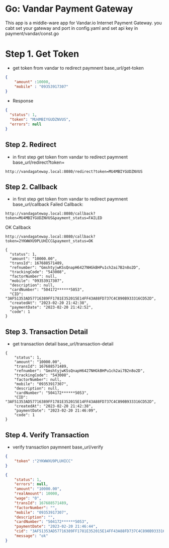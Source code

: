 # Go: Vandar Payment Gateway

This app is a middle-ware app for Vandar.io Internet Payment Gateway. you cabt set your gateway and port in config.yaml and set api key in payment/vandar/const.go


# Step 1. Get Token
- get token from vandar to redirect paymnent base_url/get-token
```json
{
	"amount" :10000,
	"mobile" : "09353917307"
}
```

- Response 
```json
{
  "status": 1,
  "token": "MU4MBIYGUDZNVUS",
  "errors": null
}
```
## Step 2. Redirect

- in first step get token from vandar to redirect paymnent base_url/redirect?token=
```
http://vandagateway.local:8080/redirect?token=MU4MBIYGUDZNVUS
```

## Step 2. Callback

- in first step get token from vandar to redirect paymnent base_url/callback
Failed Callback:
```
http://vandagateway.local:8080/callback?token=MU4MBIYGUDZNVUS&payment_status=FAILED
```
OK Callback
```
http://vandagateway.local:8080/callback?token=2YKWWXU9PLUHICC&payment_status=OK
```
```
{
  "status": 1,
  "amount": "10000.00",
  "transId": 167688571489,
  "refnumber": "GmshtyjwKSsQnapH6427NHGkBHPu1ch2ai7B2n8o2D",
  "trackingCode": "543008",
  "factorNumber": null,
  "mobile": "09353917307",
  "description": null,
  "cardNumber": "504172******5053",
  "CID": "3AF51353AD57716389FF1781E352015E14FF43A88FD737C4C890B933316CD52D",
  "createdAt": "2023-02-20 21:42:38",
  "paymentDate": "2023-02-20 21:42:52",
  "code": 1
}
```
## Step 3. Transaction Detail

- get transaction detail  base_url/transaction-detail

```
{
	"status": 1,
	"amount": "10000.00",
	"transId": 167688571489,
	"refnumber": "GmshtyjwKSsQnapH6427NHGkBHPu1ch2ai7B2n8o2D",
	"trackingCode": "543008",
	"factorNumber": null,
	"mobile": "09353917307",
	"description": null,
	"cardNumber": "504172******5053",
	"CID": "3AF51353AD57716389FF1781E352015E14FF43A88FD737C4C890B933316CD52D",
	"createdAt": "2023-02-20 21:42:38",
	"paymentDate": "2023-02-20 21:46:09",
	"code": 1
}
```

## Step 4. Verify Transaction

- verify transaction paymnent base_url/verify
```json
{
	"token" :"2YKWWXU9PLUHICC"
}
```
```json
{
	"status": 1,
	"errors": null,
	"amount": "10000.00",
	"realAmount": 10000,
	"wage": "0",
	"transId": 167688571489,
	"factorNumber": "",
	"mobile": "09353917307",
	"description": "",
	"cardNumber": "504172******5053",
	"paymentDate": "2023-02-20 21:46:44",
	"cid": "3AF51353AD57716389FF1781E352015E14FF43A88FD737C4C890B933316CD52D",
	"message": "ok"
}
```



